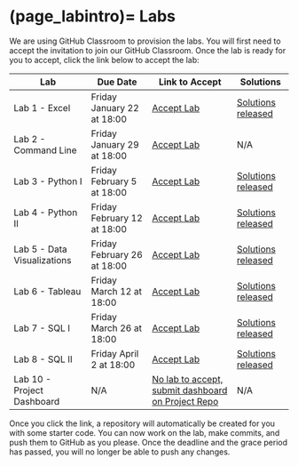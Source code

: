 (page_labintro)=
Labs
=======================

We are using GitHub Classroom to provision the labs. 
You will first need to accept the invitation to join our GitHub Classroom.
Once the lab is ready for you to accept, click the link below to accept the lab:

| Lab                         | Due Date                     | Link to Accept                                        | Solutions                                                               |
|-----------------------------|------------------------------|-------------------------------------------------------|-------------------------------------------------------------------------|
| Lab 1 - Excel               | Friday January 22 at 18:00 | [Accept Lab](https://classroom.github.com/a/jvxl7w8w) | [Solutions released](../../lab_solutions/lab1_solution.xlsx)            |
| Lab 2 - Command Line        | Friday January 29 at 18:00    | [Accept Lab](https://classroom.github.com/a/iswUpLNP) | N/A                                                                     |
| Lab 3 - Python I            | Friday February 5 at 18:00   | [Accept Lab](https://classroom.github.com/a/6V9fm8Hj) | [Solutions released](../../lab_solutions/lab3_solutions/lab3_solutions) |
| Lab 4 - Python II           | Friday February 12 at 18:00   | [Accept Lab](https://classroom.github.com/a/TAb2B8d7) | [Solutions released](../../lab_solutions/lab4_solutions/lab4_solutions) |
| Lab 5 - Data Visualizations | Friday February 26 at 18:00  | [Accept Lab](https://classroom.github.com/a/kBZ7_9T-) | [Solutions released](../../lab_solutions/lab6_solutions/lab6_solutions) |
| Lab 6 - Tableau             | Friday March 12 at 18:00  | [Accept Lab](https://classroom.github.com/a/IN1wVevb) | [Solutions released](../../lab_solutions/lab6_solutions/lab6_.twb)                                                                    |
| Lab 7 - SQL I               | Friday March 26 at 18:00  | [Accept Lab](https://classroom.github.com/a/oTAk03Du) | [Solutions released](../../lab_solutions/lab8_solutions/lab8_solutions)                                                                    |
| Lab 8 - SQL II              | Friday April 2 at 18:00   | [Accept Lab](https://classroom.github.com/a/82qj64Bn) | [Solutions released](../../lab_solutions/lab9_solutions/lab9_solutions)                                                                   |
| Lab 10 - Project Dashboard  | N/A                          | [No lab to accept, submit dashboard on Project Repo](week12/lab10.md)    | N/A                                                                    |

Once you click the link, a repository will automatically be created for you with some starter code.
You can now work on the lab, make commits, and push them to GitHub as you please. 
Once the deadline and the grace period has passed, you will no longer be able to push any changes.
